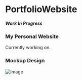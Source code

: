 # PortfolioWebsite
***Work In Progress***

### My Personal Website
Currently working on.

### Mockup Design
![image](https://user-images.githubusercontent.com/58745400/126884465-7242e645-e38e-4ae9-a7d8-8a9cb20b9213.png)
